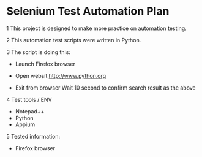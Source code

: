 #  Selenium Test Automation Plan

1  This project is designed to make more practice on automation testing.

2  This automation test scripts were written in Python.

3  The script is doing this:

   - Launch Firefox browser
   - Open websit http://www.python.org
     
   - Exit from browser
     Wait 10 second to confirm search result as the above
   
4 Test tools / ENV
   - Notepad++
   - Python
   - Appium   
   
5 Tested information:
   - Firefox browser

   
   
   
   
